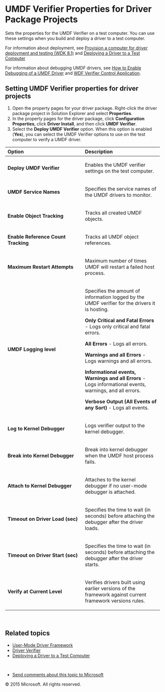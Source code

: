 <span id="vsdriver.umdf_verifier_properties_for_driver_package_projects"></span>UMDF Verifier Properties for Driver Package Projects
====================================================================================================================================

Sets the properties for the UMDF Verifier on a test computer. You can use these settings when you build and deploy a driver to a test computer.

For information about deployment, see [Provision a computer for driver deployment and testing (WDK 8.1)](https://msdn.microsoft.com/en-us/Library/Windows/Hardware/Dn745909(v=vs.85).aspx) and [Deploying a Driver to a Test Computer](deploying_a_driver_to_a_test_computer.md)

For information about debugging UMDF drivers, see [How to Enable Debugging of a UMDF Driver]() and [WDF Verifier Control Application](https://msdn.microsoft.com/en-us/Library/Windows/Hardware/Ff556129(v=vs.85).aspx).

<span id="Setting_UMDF_Verifier_properties_for_driver_projects"></span><span id="setting_umdf_verifier_properties_for_driver_projects"></span><span id="SETTING_UMDF_VERIFIER_PROPERTIES_FOR_DRIVER_PROJECTS"></span>Setting UMDF Verifier properties for driver projects
-------------------------------------------------------------------------------------------------------------------------------------------------------------------------------------------------------------------------------------------------------------------------

1.  Open the property pages for your driver package. Right-click the driver package project in Solution Explorer and select **Properties**.
2.  In the property pages for the driver package, click **Configuration Properties**, click **Driver Install**, and then click **UMDF Verifier**.
3.  Select the **Deploy UMDF Verifier** option. When this option is enabled (**Yes**), you can select the UMDF Verifier options to use on the test computer to verify a UMDF driver.

<table>
<colgroup>
<col width="50%" />
<col width="50%" />
</colgroup>
<thead>
<tr class="header">
<th align="left">Option</th>
<th align="left">Description</th>
</tr>
</thead>
<tbody>
<tr class="odd">
<td align="left"><p><span id="_Deploy_UMDF_Verifier"></span><span id="_deploy_umdf_verifier"></span><span id="_DEPLOY_UMDF_VERIFIER"></span> <strong>Deploy UMDF Verifier</strong></p></td>
<td align="left"><p>Enables the UMDF verifier settings on the test computer.</p></td>
</tr>
<tr class="even">
<td align="left"><p><span id="UMDF_Service_Names"></span><span id="umdf_service_names"></span><span id="UMDF_SERVICE_NAMES"></span><strong>UMDF Service Names</strong></p></td>
<td align="left"><p>Specifies the service names of the UMDF drivers to monitor.</p></td>
</tr>
<tr class="odd">
<td align="left"><p><span id="Enable_Object_Tracking"></span><span id="enable_object_tracking"></span><span id="ENABLE_OBJECT_TRACKING"></span><strong>Enable Object Tracking</strong></p></td>
<td align="left"><p>Tracks all created UMDF objects.</p></td>
</tr>
<tr class="even">
<td align="left"><p><span id="Enable_Reference_Count_Tracking"></span><span id="enable_reference_count_tracking"></span><span id="ENABLE_REFERENCE_COUNT_TRACKING"></span><strong>Enable Reference Count Tracking</strong></p></td>
<td align="left"><p>Tracks all UMDF object references.</p></td>
</tr>
<tr class="odd">
<td align="left"><p><span id="Maximum_Restart_Attempts"></span><span id="maximum_restart_attempts"></span><span id="MAXIMUM_RESTART_ATTEMPTS"></span><strong>Maximum Restart Attempts</strong></p></td>
<td align="left"><p>Maximum number of times UMDF will restart a failed host process.</p></td>
</tr>
<tr class="even">
<td align="left"><p><span id="UMDF_Logging_level"></span><span id="umdf_logging_level"></span><span id="UMDF_LOGGING_LEVEL"></span><strong>UMDF Logging level</strong></p></td>
<td align="left"><p>Specifies the amount of information logged by the UMDF verifier for the drivers it is hosting.</p>
<p><strong>Only Critical and Fatal Errors</strong> - Logs only critical and fatal errors.</p>
<p><strong>All Errors</strong> - Logs all errors.</p>
<p><strong>Warnings and all Errors</strong> - Logs warnings and all errors.</p>
<p><strong>Informational events, Warnings and all Errors</strong> - Logs informational events, warnings, and all errors.</p>
<p><strong>Verbose Output (All Events of any Sort)</strong> - Logs all events.</p></td>
</tr>
<tr class="odd">
<td align="left"><p><span id="Log_to_Kernel_Debugger"></span><span id="log_to_kernel_debugger"></span><span id="LOG_TO_KERNEL_DEBUGGER"></span><strong>Log to Kernel Debugger</strong></p></td>
<td align="left"><p>Logs verifier output to the kernel debugger.</p></td>
</tr>
<tr class="even">
<td align="left"><p><span id="Break_into_Kernel_Debugger"></span><span id="break_into_kernel_debugger"></span><span id="BREAK_INTO_KERNEL_DEBUGGER"></span><strong>Break into Kernel Debugger</strong></p></td>
<td align="left"><p>Break into kernel debugger when the UMDF host process fails.</p></td>
</tr>
<tr class="odd">
<td align="left"><p><span id="Attach_to_Kernel_Debugger"></span><span id="attach_to_kernel_debugger"></span><span id="ATTACH_TO_KERNEL_DEBUGGER"></span><strong>Attach to Kernel Debugger</strong></p></td>
<td align="left"><p>Attaches to the kernel debugger if no user-mode debugger is attached.</p></td>
</tr>
<tr class="even">
<td align="left"><p><span id="Timeout_on_Driver_Load__sec_"></span><span id="timeout_on_driver_load__sec_"></span><span id="TIMEOUT_ON_DRIVER_LOAD__SEC_"></span><strong>Timeout on Driver Load (sec)</strong></p></td>
<td align="left"><p>Specifies the time to wait (in seconds) before attaching the debugger after the driver loads.</p></td>
</tr>
<tr class="odd">
<td align="left"><p><span id="Timeout_on_Driver_Start__sec_"></span><span id="timeout_on_driver_start__sec_"></span><span id="TIMEOUT_ON_DRIVER_START__SEC_"></span><strong>Timeout on Driver Start (sec)</strong></p></td>
<td align="left"><p>Specifies the time to wait (in seconds) before attaching the debugger after the driver starts.</p></td>
</tr>
<tr class="even">
<td align="left"><p><span id="Verify_at_Current_Level"></span><span id="verify_at_current_level"></span><span id="VERIFY_AT_CURRENT_LEVEL"></span><strong>Verify at Current Level</strong></p></td>
<td align="left"><p>Verifies drivers built using earlier versions of the framework against current framework versions rules.</p></td>
</tr>
</tbody>
</table>

 

<span id="related_topics"></span>Related topics
-----------------------------------------------

* [User-Mode Driver Framework]()
* [Driver Verifier](https://msdn.microsoft.com/en-us/Library/Windows/Hardware/Ff545448(v=vs.85).aspx)
* [Deploying a Driver to a Test Computer](deploying_a_driver_to_a_test_computer.md)
 

 

* [Send comments about this topic to Microsoft](mailto:wsddocfb@microsoft.com?subject=Documentation%20feedback%20[VsDriver\vsdriver]:%20UMDF%20Verifier%20Properties%20for%20Driver%20Package%20Projects%20%20RELEASE:%20(9/30/2015)&body=%0A%0APRIVACY%20STATEMENT%0A%0AWe%20use%20your%20feedback%20to%20improve%20the%20documentation.%20We%20don't%20use%20your%20email%20address%20for%20any%20other%20purpose,%20and%20we'll%20remove%20your%20email%20address%20from%20our%20system%20after%20the%20issue%20that%20you're%20reporting%20is%20fixed.%20While%20we're%20working%20to%20fix%20this%20issue,%20we%20might%20send%20you%20an%20email%20message%20to%20ask%20for%20more%20info.%20Later,%20we%20might%20also%20send%20you%20an%20email%20message%20to%20let%20you%20know%20that%20we've%20addressed%20your%20feedback.%0A%0AFor%20more%20info%20about%20Microsoft's%20privacy%20policy,%20see%20http://privacy.microsoft.com/en-us/default.aspx. "Send comments about this topic to Microsoft")

© 2015 Microsoft. All rights reserved.
